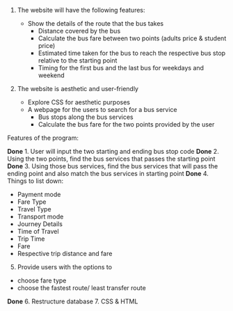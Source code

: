 1. The website will have the following features:
    - Show the details of the route that the bus  takes
        - Distance covered by the bus
        - Calculate the bus fare between two points (adults price & student price)
        - Estimated time taken for the bus to reach the respective bus stop relative to the starting point
        - Timing for the first bus and the last bus for weekdays and weekend

2. The website is aesthetic and user-friendly
    - Explore CSS for aesthetic purposes
    - A webpage for the users to search for a bus service
        - Bus stops along the bus services
        - Calculate the bus fare for the two points provided by the user



Features of the program:

**Done** 1. User will input the two starting and ending bus stop code
**Done** 2. Using the two points, find the bus services that passes the starting point
**Done** 3. Using those bus services, find the bus services that will pass the ending point and also match the bus services in starting point
**Done** 4. Things to list down:
- Payment mode
- Fare Type
- Travel Type
- Transport mode
- Journey Details
- Time of Travel
- Trip Time
- Fare
- Respective trip distance and fare

5. Provide users with the options to
- choose fare type
- choose the fastest route/ least transfer route

**Done** 6. Restructure database
7. CSS & HTML